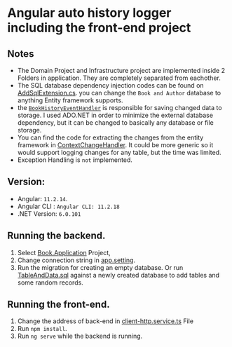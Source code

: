 # Angular auto history logger including the front-end project
## Notes
- The Domain Project and Infrastructure project are implemented inside 2 Folders in application. They are completely separated from eachother.
- The SQL database dependency injection codes can be  found on 
[AddSqlExtension.cs](https://github.com/ghaagh/angular-dotnet-book-test/blob/master/Book.Application/Infrastructure/Sql/AddSqlExtension.cs). 
you can change the `Book and Author` database to anything Entity framework supports.
- the [`BookHistoryEventHandler`](https://github.com/ghaagh/angular-dotnet-book-test/blob/master/Book.Application/Infrastructure/Ado/ChangeHistory/BookHistoryHandler.cs)
is responsible for saving changed data to storage. I used ADO.NET in order to minimize the external database dependency,
but it can be changed to basically any database or file storage.
- You can find the code for extracting the changes from the entity framework in 
[ContextChangeHandler](https://github.com/ghaagh/angular-dotnet-book-test/blob/master/Book.Application/Domain/ChangeHistory/ContextChangeHandler.cs). 
It could be more generic so it would support logging changes for any table, but the time was limited.
- Exception Handling is `not` implemented.
## Version:
- Angular: `11.2.14`. 
- Angular CLI : `Angular CLI: 11.2.18`
- .NET Version: `6.0.101`
## Running the backend.
1. Select [Book.Application](https://github.com/ghaagh/angular-dotnet-book-test/tree/master/Book.Application) Project, 
2. Change connection string in [app.setting](https://github.com/ghaagh/angular-dotnet-book-test/blob/master/Book.Application/appsettings.json). 
3. Run the migration for creating an empty database. Or run
[TableAndData.sql](https://github.com/ghaagh/angular-dotnet-book-test/blob/master/Book.Application/Infrastructure/Sql/TableWithData.sql) against a newly created database to add tables and some random records.
## Running the front-end.
1. Change the address of back-end in [client-http.service.ts](https://github.com/ghaagh/angular-dotnet-book-test/blob/master/client-app/src/app/client-http.service.ts) File
2. Run `npm install`.
3. Run `ng serve` while the backend is running.


